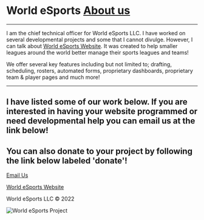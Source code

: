 # World eSports <a href="https://bestthereis1983.me/aboutme">About us</a>
---

I am the chief technical officer for World eSports LLC. I have worked on several developmental projects and some that I cannot divulge. However, I can talk about <a href="https://worldesports.app">World eSports Website</a>. It was created to help smaller leagues around the world better manage their sports leagues and teams! 


We offer several key features including but not limited to; drafting, scheduling, rosters, automated forms, proprietary dashboards, proprietary team & player pages and much more!

---
I have listed some of our work below. If you are interested in having your website programmed or need developmental help you can email us at the link below!
---
You can also donate to your project by following the link below labeled 'donate'!
---

<a href="mailto:chieftech@worldesports.app">Email Us</a>

<a href="https://worldesports.app" target="_blank">World eSports Website</a>

World eSports LLC &copy; 2022 

 <img src="https://worldesports.app/media/f55a4s3v/wehl_media_logo_4.png" alt="World eSports Project"><br>
 
